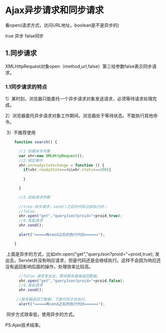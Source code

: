 # Ajax异步请求和同步请求

看open(请求方式，访问URL地址，boolean是不是异步的)

true 异步 false同步

## 1.同步请求

​	XMLHttpRequest对象open（method,url,false）第三给参数false表示同步请求。

### 1.1同步请求的特点

​	1）某时刻，浏览器只能委托一个异步请求对象发送请求，必须等待请求处理完成。

​	2）浏览器委托异步请求对象工作期间，浏览器处于等待状态。不能执行其他命令。

​	3）不推荐使用

```js
    function search() {

      //1.创建异步对象
      var xhr=new XMLHttpRequest();
      //2.绑定事件
      xhr.onreadystatechange = function () {
        if(xhr.readyState==4&&xhr.status==200){
 
        }

      }

      //3.初始请求参数
      
      //true:异步请求，send()之后的代码立即执行的；
      //false
      xhr.open("get","queryJson?proid="+proid,true);
      //4.发起请求
      xhr.send();
      
      alert("=====再send之后的执行代码======");

    }
```

​	上面是异步的方式，比如xhr.open("get","queryJson?proid="+proid,true); 发出去，Servlet并没有响应请求，但是代码还是会继续执行。这样不会因为响应还没有返回影响后面的操作。处理效率比较高。

```js
      //false 请求发出去，等待服务器端返回数据。
      xhr.open("get","queryJson?proid="+proid,false);
      //4.发起请求
      xhr.send();
      
	 //服务器返回了数据，下面代码才会执行。
      alert("=====再send之后的执行代码======");
```

​	同步方式效率低，使用异步的方式。



PS:Ajax技术结束。